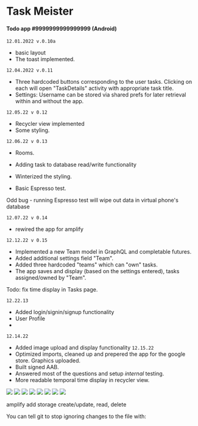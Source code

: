 # Task Meister

#### Todo app #9999999999999999 (Android)



```12.01.2022 v.0.10a ```
* basic layout
* The toast implemented.

```12.04.2022 v.0.11```
* Three hardcoded buttons corresponding to the user tasks. Clicking on each will open "TaskDetails" activity with appropriate task title.
* Settings: Username can be stored via shared prefs for later retrieval within and without the app.

```12.05.22 v 0.12```
* Recycler view implemented
* Some styling.

```12.06.22 v 0.13```
* Rooms.
*  Adding task to database read/write functionality

* Winterized the styling.
* Basic Espresso test.




Odd bug - running Espresso test will wipe out data in
virtual phone's database

```12.07.22 v 0.14```
* rewired the app for amplify

```12.12.22 v 0.15``` 
* Implemented a new Team model in GraphQL and completable futures.
* Added additional settings field "Team".
* Added three hardcoded "teams" which can "own" tasks.
* The app saves and display (based on the settings entered), tasks assigned/owned by "Team".

Todo: fix time display in Tasks page.

```12.22.13```
* Added login/signin/signup functionality
* User Profile
* 
```12.14.22```
* Added image upload and display functionality
  ```12.15.22```
* Optimized imports, cleaned up and prepered the app for the google store. Graphics uploaded.
* Built signed AAB.
* Answered most of the questions and setup _internal_ testing.
* More readable temporal time display in recycler view.

![](screenshots/tasks.png)
![](screenshots/Screenshot_20221212_165216.png)
![](screenshots/Screenshot_20221212_185217.png)
![](screenshots/login.png)
![](screenshots/signin.png)
![](screenshots/image.png)
![](screenshots/details.png)
![](screenshots/recycler.png)

amplify add storage
create/update, read, delete










You can tell git to stop ignoring changes to the file with:
```git update-index --no-assume-unchanged path/to/file
```